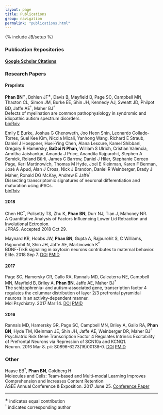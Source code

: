 ```yaml
---
layout: page
title: Publications
group: navigation
permalink: "publications.html"
---
```

{% include JB/setup %}

<script type='text/javascript' src='https://d1bxh8uas1mnw7.cloudfront.net/assets/embed.js'></script>

### Publication Repositories

#### [Google Scholar Citations](https://scholar.google.com/citations?user=Ezt_im0AAAAJ&hl=en) 

### Research Papers

#### Preprints

<b>Phan BN</b><sup>&lowast;</sup>, Bohlen JF<sup>&lowast;</sup>, Davis B, Mayfield B, Page SC, Campbell MN, Thaxton CL, Simon JM, Burke EE, Shin JH, Kennedy AJ, Sweatt JD, Philpot BD, Jaffe AE<sup>&dagger;</sup>, Maher BJ<sup>&dagger;</sup><br>
Defects of myelination are common pathophysiology in syndromic and idiopathic autism spectrum disorders.<br>
[bioRxiv](http://biorxiv.org/content/early/2017/04/18/128124)

Emily E Burke, Joshua G Chenoweth, Joo Heon Shin, Leonardo Collado-Torres, Suel Kee Kim, Nicola Micali, Yanhong Wang, Richard E Straub, Daniel J Hoeppner, Huei-Ying Chen, Alana Lescure, Kamel Shibbani, Gregory R Hamersky, <b>BaDoi N Phan</b>, William S Ulrich, Cristian Valencia, Amritha Jaishankar, Amanda J Price, Anandita Rajpurohit, Stephen A Semick, Roland Bürli, James C Barrow, Daniel J Hiler, Stephanie Cerceo Page, Keri Martinowich, Thomas M Hyde, Joel E Kleinman, Karen F Berman, José A Apud, Alan J Cross, Nick J Brandon, Daniel R Weinberger, Brady J Maher, Ronald DG McKay, Andrew E Jaffe<sup>&dagger;</sup><br>
Dissecting transcriptomic signatures of neuronal differentiation and maturation using iPSCs.<br>
[bioRxiv](https://www.biorxiv.org/content/early/2018/07/31/380758)

#### 2018
Chen HC<sup>&dagger;</sup>, Polisetty TS, Zhu K, <b>Phan BN</b>, Durr NJ, Tian J, Mahoney NR. <br>
A Quantitative Analysis of Factors Influencing Lower Lid Retraction and Involutional Ectropion. <br>
JPRAS. Accepted 2018 Oct 29. <br>

Maynard KR, Hobbs JW, <b>Phan BN</b>, Gupta A, Rajpurohit S, C Williams,  Rajpurohit N, Shin JH,  Jaffe AE, Martinowich K<sup>&dagger;</sup><br>
BDNF-TrkB signaling in oxytocin neurons contributes to maternal behavior.<br>
Elife. 2018 Sep 7.
[DOI](http://dx.doi.org/10.7554/eLife.33676)
[PMID](https://www.ncbi.nlm.nih.gov/pubmed/30192229)

#### 2017
Page SC, Hamersky GR, Gallo RA, Rannals MD, Calcaterra NE, Campbell MN, Mayfield B, Briley A, <b>Phan BN</b>, Jaffe AE, Maher BJ<sup>&dagger;</sup><br>
The schizophrenia- and autism-associated gene, transcription factor 4 regulates the columnar distribution of layer 2/3 prefrontal pyramidal neurons in an activity-dependent manner.<br>
Mol Psychiatry. 2017 Mar 14.
[DOI](http://dx.doi.org/10.1038/mp.2017.37)
[PMID](http://www.ncbi.nlm.nih.gov/pubmed/28289282)

#### 2016
Rannals MD, Hamersky GR, Page SC, Campbell MN, Briley A, Gallo RA, <b>Phan BN</b>, Hyde TM, Kleinman JE, Shin JH, Jaffe AE, Weinberger DR, Maher BJ<sup>&dagger;</sup><br>
Psychiatric Risk Gene Transcription Factor 4 Regulates Intrinsic Excitability of Prefrontal Neurons via Repression of SCN10a and KCNQ1.<br>
Neuron. 2016 Mar 8. pii: S0896-6273(16)00138-0.
[DOI](http://dx.doi.org/10.1016/j.neuron.2016.02.021)
[PMID](http://www.ncbi.nlm.nih.gov/pubmed/26971948)

### Other
Haase EB<sup>&dagger;</sup>, <b>Phan BN</b>, Goldberg H<br>
Molecules and Cells: Team-based and Multi-modal Learning Improves Comprehension and Increases Content Retention<br>
ASEE Annual Conference & Exposition. 2017 June 25.
[Conference Paper](https://www.asee.org/public/conferences/78/papers/19703/view)

---------------------
<sup>&lowast;</sup> indicates equal contribution <br>
<sup>&dagger;</sup> indicates corresponding author
